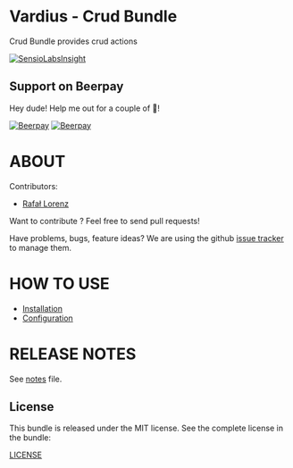 Vardius - Crud Bundle
======================================

Crud Bundle provides crud actions

[![SensioLabsInsight](https://insight.sensiolabs.com/projects/b96120a7-5502-4dc4-9e90-f1ac88a7b6c9/big.png)](https://insight.sensiolabs.com/projects/b96120a7-5502-4dc4-9e90-f1ac88a7b6c9)

## Support on Beerpay
Hey dude! Help me out for a couple of :beers:!

[![Beerpay](https://beerpay.io/vardius/crud-bundle/badge.svg?style=beer-square)](https://beerpay.io/vardius/crud-bundle)  [![Beerpay](https://beerpay.io/vardius/crud-bundle/make-wish.svg?style=flat-square)](https://beerpay.io/vardius/crud-bundle?focus=wish)

ABOUT
==================================================
Contributors:

* [Rafał Lorenz](http://rafallorenz.com)

Want to contribute ? Feel free to send pull requests!

Have problems, bugs, feature ideas?
We are using the github [issue tracker](https://github.com/vardius/crud-bundle/issues) to manage them.

HOW TO USE
==================================================

* [Installation](Resources/doc/installation.md)
* [Configuration](Resources/doc/configuration.md)

RELEASE NOTES
==================================================
See [notes](Resources/doc/notes.md) file.

License
-------

This bundle is released under the MIT license. See the complete license in the bundle:

[LICENSE](LICENSE)
